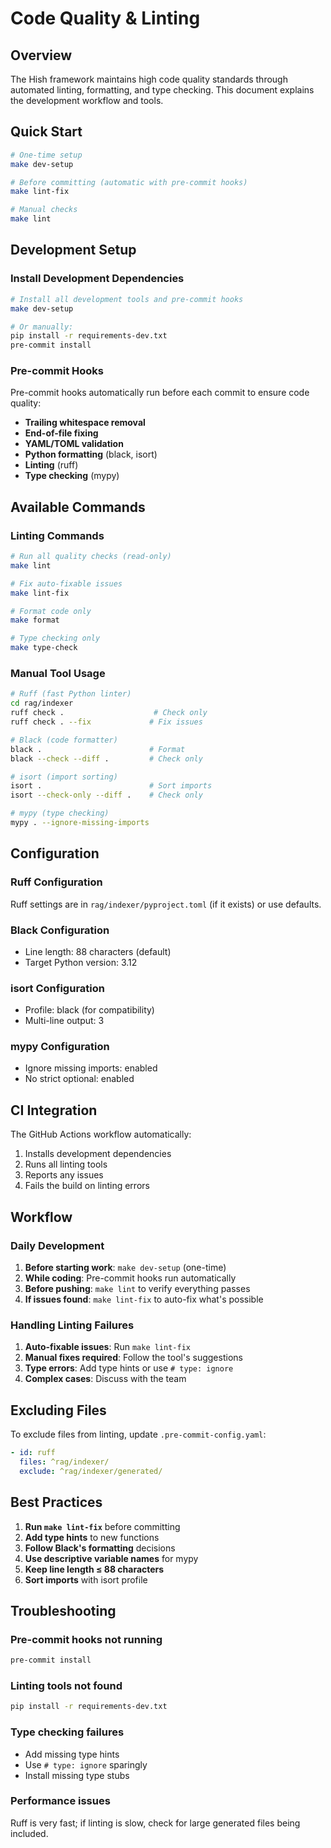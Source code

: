 # Code Quality & Linting

## Overview

The Hish framework maintains high code quality standards through automated linting, formatting, and type checking. This document explains the development workflow and tools.

## Quick Start

```bash
# One-time setup
make dev-setup

# Before committing (automatic with pre-commit hooks)
make lint-fix

# Manual checks
make lint
```

## Development Setup

### Install Development Dependencies

```bash
# Install all development tools and pre-commit hooks
make dev-setup

# Or manually:
pip install -r requirements-dev.txt
pre-commit install
```

### Pre-commit Hooks

Pre-commit hooks automatically run before each commit to ensure code quality:

- **Trailing whitespace removal**
- **End-of-file fixing**
- **YAML/TOML validation**
- **Python formatting** (black, isort)
- **Linting** (ruff)
- **Type checking** (mypy)

## Available Commands

### Linting Commands

```bash
# Run all quality checks (read-only)
make lint

# Fix auto-fixable issues
make lint-fix

# Format code only
make format

# Type checking only
make type-check
```

### Manual Tool Usage

```bash
# Ruff (fast Python linter)
cd rag/indexer
ruff check .                    # Check only
ruff check . --fix             # Fix issues

# Black (code formatter)
black .                        # Format
black --check --diff .         # Check only

# isort (import sorting)
isort .                        # Sort imports
isort --check-only --diff .    # Check only

# mypy (type checking)
mypy . --ignore-missing-imports
```

## Configuration

### Ruff Configuration
Ruff settings are in `rag/indexer/pyproject.toml` (if it exists) or use defaults.

### Black Configuration
- Line length: 88 characters (default)
- Target Python version: 3.12

### isort Configuration
- Profile: black (for compatibility)
- Multi-line output: 3

### mypy Configuration
- Ignore missing imports: enabled
- No strict optional: enabled

## CI Integration

The GitHub Actions workflow automatically:
1. Installs development dependencies
2. Runs all linting tools
3. Reports any issues
4. Fails the build on linting errors

## Workflow

### Daily Development

1. **Before starting work**: `make dev-setup` (one-time)
2. **While coding**: Pre-commit hooks run automatically
3. **Before pushing**: `make lint` to verify everything passes
4. **If issues found**: `make lint-fix` to auto-fix what's possible

### Handling Linting Failures

1. **Auto-fixable issues**: Run `make lint-fix`
2. **Manual fixes required**: Follow the tool's suggestions
3. **Type errors**: Add type hints or use `# type: ignore`
4. **Complex cases**: Discuss with the team

## Excluding Files

To exclude files from linting, update `.pre-commit-config.yaml`:

```yaml
- id: ruff
  files: ^rag/indexer/
  exclude: ^rag/indexer/generated/
```

## Best Practices

1. **Run `make lint-fix`** before committing
2. **Add type hints** to new functions
3. **Follow Black's formatting** decisions
4. **Use descriptive variable names** for mypy
5. **Keep line length ≤ 88 characters**
6. **Sort imports** with isort profile

## Troubleshooting

### Pre-commit hooks not running
```bash
pre-commit install
```

### Linting tools not found
```bash
pip install -r requirements-dev.txt
```

### Type checking failures
- Add missing type hints
- Use `# type: ignore` sparingly
- Install missing type stubs

### Performance issues
Ruff is very fast; if linting is slow, check for large generated files being included.
